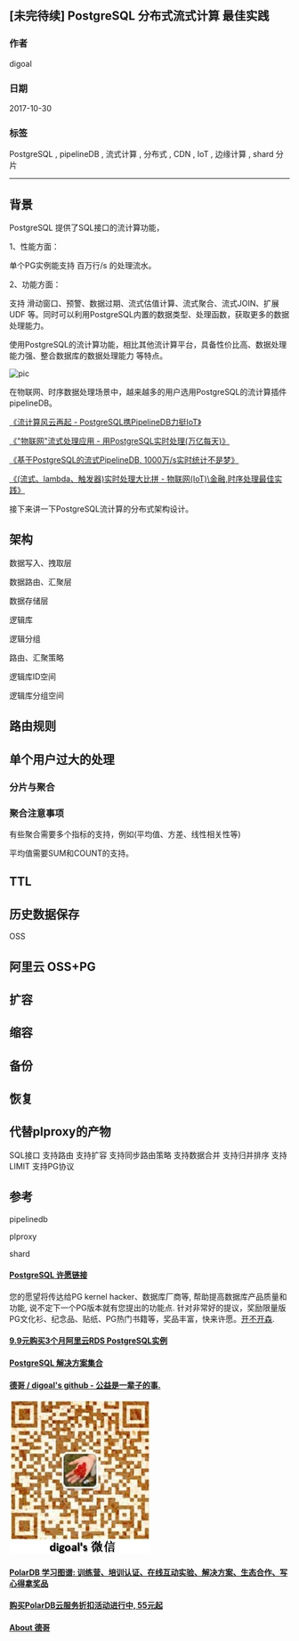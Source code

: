 ## [未完待续] PostgreSQL 分布式流式计算 最佳实践
                   
### 作者  
digoal  
  
### 日期   
2017-10-30   
    
### 标签  
PostgreSQL , pipelineDB , 流式计算 , 分布式 , CDN , IoT , 边缘计算 , shard 分片    
              
----              
               
## 背景        
PostgreSQL 提供了SQL接口的流计算功能，

1、性能方面：

单个PG实例能支持 百万行/s 的处理流水。

2、功能方面：

支持 滑动窗口、预警、数据过期、流式估值计算、流式聚合、流式JOIN、扩展UDF 等。同时可以利用PostgreSQL内置的数据类型、处理函数，获取更多的数据处理能力。

使用PostgreSQL的流计算功能，相比其他流计算平台，具备性价比高、数据处理能力强、整合数据库的数据处理能力 等特点。

![pic](20170727_02_pic_001.jpg)

在物联网、时序数据处理场景中，越来越多的用户选用PostgreSQL的流计算插件pipelineDB。

[《流计算风云再起 - PostgreSQL携PipelineDB力挺IoT》](../201612/20161220_01.md)  

[《"物联网"流式处理应用 - 用PostgreSQL实时处理(万亿每天)》](../201512/20151215_01.md)  

[《基于PostgreSQL的流式PipelineDB, 1000万/s实时统计不是梦》](../201510/20151015_01.md)  

[《(流式、lambda、触发器)实时处理大比拼 - 物联网(IoT)\金融,时序处理最佳实践》](../201705/20170518_01.md)  

接下来讲一下PostgreSQL流计算的分布式架构设计。

## 架构

数据写入、拽取层

数据路由、汇聚层

数据存储层

逻辑库

逻辑分组

路由、汇聚策略

逻辑库ID空间

逻辑库分组空间


## 路由规则



## 单个用户过大的处理

### 分片与聚合

### 聚合注意事项

有些聚合需要多个指标的支持，例如(平均值、方差、线性相关性等)

平均值需要SUM和COUNT的支持。





## TTL


## 历史数据保存

OSS


## 阿里云 OSS+PG


## 扩容

## 缩容


## 备份

## 恢复


## 代替plproxy的产物
SQL接口
支持路由
支持扩容
支持同步路由策略
支持数据合并
支持归并排序
支持LIMIT
支持PG协议


## 参考

pipelinedb

plproxy

shard

  
  
  
  
  
  
  
  
  
  
  
  
  
  
  
  
  
  
  
  
  
  
  
  
  
  
  
  
  
  
  
  
  
  
  
  
  
  
  
  
  
  
  
  
  
  
  
  
  
  
  
  
  
  
  
  
  
  
  
  
  
  
  
  
  
  
  
  
  
  
  
  
  
#### [PostgreSQL 许愿链接](https://github.com/digoal/blog/issues/76 "269ac3d1c492e938c0191101c7238216")
您的愿望将传达给PG kernel hacker、数据库厂商等, 帮助提高数据库产品质量和功能, 说不定下一个PG版本就有您提出的功能点. 针对非常好的提议，奖励限量版PG文化衫、纪念品、贴纸、PG热门书籍等，奖品丰富，快来许愿。[开不开森](https://github.com/digoal/blog/issues/76 "269ac3d1c492e938c0191101c7238216").  
  
  
#### [9.9元购买3个月阿里云RDS PostgreSQL实例](https://www.aliyun.com/database/postgresqlactivity "57258f76c37864c6e6d23383d05714ea")
  
  
#### [PostgreSQL 解决方案集合](https://yq.aliyun.com/topic/118 "40cff096e9ed7122c512b35d8561d9c8")
  
  
#### [德哥 / digoal's github - 公益是一辈子的事.](https://github.com/digoal/blog/blob/master/README.md "22709685feb7cab07d30f30387f0a9ae")
  
  
![digoal's wechat](../pic/digoal_weixin.jpg "f7ad92eeba24523fd47a6e1a0e691b59")
  
  
#### [PolarDB 学习图谱: 训练营、培训认证、在线互动实验、解决方案、生态合作、写心得拿奖品](https://www.aliyun.com/database/openpolardb/activity "8642f60e04ed0c814bf9cb9677976bd4")
  
  
#### [购买PolarDB云服务折扣活动进行中, 55元起](https://www.aliyun.com/activity/new/polardb-yunparter?userCode=bsb3t4al "e0495c413bedacabb75ff1e880be465a")
  
  
#### [About 德哥](https://github.com/digoal/blog/blob/master/me/readme.md "a37735981e7704886ffd590565582dd0")
  
